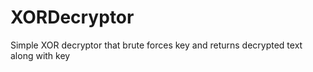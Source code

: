# XORDecryptor

Simple XOR decryptor that brute forces key and returns decrypted text along with key 
